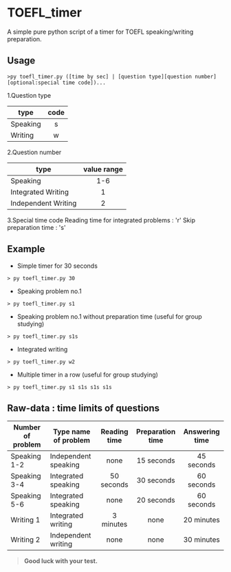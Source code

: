 TOEFL_timer
=======
A simple pure python script of a timer for TOEFL speaking/writing preparation.

## Usage
```
>py toefl_timer.py ([time by sec] | [question type][question number][optional:special time code])...
```
1.Question type

type     |  code
---------|:--------:|
Speaking | s
Writing  | w

2.Question number

type                  | value range
----------------------|:-------------:|
Speaking              | 1-6
Integrated Writing    | 1
Independent Writing   | 2

3.Special time code
Reading time for integrated problems : 'r'
Skip preparation time : 's'

## Example
* Simple timer for 30 seconds
```
> py toefl_timer.py 30
```
* Speaking problem no.1
```
> py toefl_timer.py s1
```
* Speaking problem no.1 without preparation time (useful for group studying)
```
> py toefl_timer.py s1s
```
* Integrated writing
```
> py toefl_timer.py w2
```
* Multiple timer in a row (useful for group studying)
```
> py toefl_timer.py s1 s1s s1s s1s
```

## Raw-data : time limits of questions

Number of problem  |Type name of problem| Reading time | Preparation time | Answering time
-------------------|--------------------|:------------:|:----------------:|:---------------:|
Speaking 1-2       |Independent speaking| none         | 15 seconds       | 45 seconds
Speaking 3-4       |Integrated speaking | 50 seconds   | 30 seconds       | 60 seconds
Speaking 5-6       |Integrated speaking | none         | 20 seconds       | 60 seconds
Writing 1          |Integrated writing  | 3 minutes    | none             | 20 minutes
Writing 2          |Independent writing | none         | none             | 30 minutes

> **Good luck with your test.**